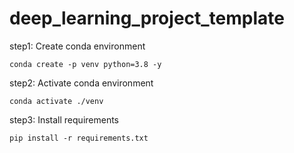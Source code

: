 # deep_learning_project_template



step1: Create conda environment
```
conda create -p venv python=3.8 -y
```

step2: Activate conda environment
```
conda activate ./venv
```

step3: Install requirements
```
pip install -r requirements.txt
```